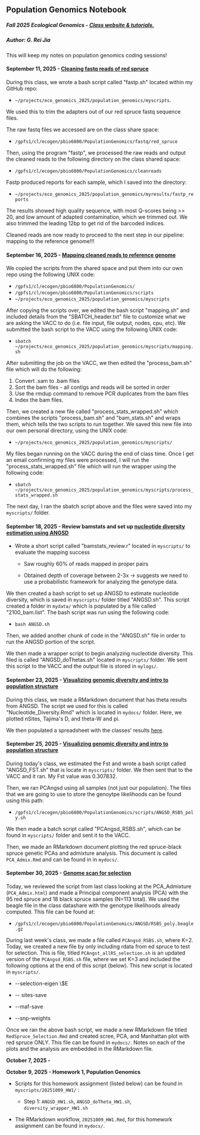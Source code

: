 ## Population Genomics Notebook

##### **Fall 2025 Ecological Genomics - [Class website & tutorials.](https://pespenilab.github.io/Ecological-Genomics/)**

##### **Author: G. Rei Jia**

This will keep my notes on population genomics coding sessions!

#### September 11, 2025 - [Cleaning fastq reads of red spruce](https://pespenilab.github.io/Ecological-Genomics/Fall2025/tutorials/EcoGen2025_PopGenomics2_trimreads.html)

During this class, we wrote a bash script called "fastp.sh" located within my GitHub repo:

-   `~/projects/eco_genomics_2025/population_genomics/myscripts`.

We used this to trim the adapters out of our red spruce fastq sequence files.

The raw fastq files we accessed are on the class share space:

-   `/gpfs1/cl/ecogen/pbio6800/PopulationGenomics/fastq/red_spruce`

Then, using the program "fastp", we processed the raw reads and output the cleaned reads to the following directory on the class shared space:

-   `/gpfs1/cl/ecogen/pbio6800/PopulationGenomics/cleanreads`

Fastp produced reports for each sample, which I saved into the directory:

-   `~/projects/eco_genomics_2025/population_genomics/myresults/fastp_reports`

The results showed high quality sequence, with most Q-scores being \>\> 20, and low amount of adapted contamination, which we trimmed out. We also trimmed the leading 12bp to get rid of the barcoded indices.

Cleaned reads are now ready to proceed to the next step in our pipeline: mapping to the reference genome!!!

#### September 16, 2025 - [Mapping cleaned reads to reference genome](https://pespenilab.github.io/Ecological-Genomics/Fall2025/tutorials/EcoGen2025_PopGenomics3_mapping.html)

We copied the scripts from the shared space and put them into our own repo using the following UNIX code:

-   `/gpfs1/cl/ecogen/pbio6800/PopulationGenomics/`
-   `/gpfs1/cl/ecogen/pbio6800/PopulationGenomics/scripts`
-   `~/projects/eco_genomics_2025/population_genomics/myscripts`

After copying the scripts over, we edited the bash script "mapping.sh" and included details from the "SBATCH_header.txt" file to customize what we are asking the VACC to do (i.e. file input, file output, nodes, cpu, etc). We submitted the bash script to the VACC using the following UNIX code:

-   `sbatch ~/projects/eco_genomics_2025/population_genomics/myscripts/mapping.sh`

After submitting the job on the VACC, we then edited the "process_bam.sh" file which will do the following:

1.  Convert .sam to .bam files
2.  Sort the bam files - all contigs and reads will be sorted in order
3.  Use the rmdup command to remove PCR duplicates from the bam files
4.  Index the bam files.

Then, we created a new file called "process_stats_wrapped.sh" which combines the scripts "process_bam.sh" and "bam_stats.sh" and wraps them, which tells the two scripts to run together. We saved this new file into our own personal directory, using the UNIX code:

-   `~/projects/eco_genomics_2025/population_genomics/myscripts/`

My files began running on the VACC during the end of class time. Once I get an email confirming my files were processed, I will run the "process_stats_wrapped.sh" file which will run the wrapper using the following code:

-   `sbatch ~/projects/eco_genomics_2025/population_genomics/myscripts/process_stats_wrapped.sh`

The next day, I ran the sbatch script above and the files were saved into my `myscripts/` folder.

#### September 18, 2025 - Review bamstats and set up [nucleotide diversity estimation using ANGSD](https://pespenilab.github.io/Ecological-Genomics/Fall2025/tutorials/EcoGen2025_PopGenomics4_Diversity.html)

-   Wrote a short script called "bamstats_review.r" located in `myscripts/` to evaluate the mapping success

    -   Saw roughly 60% of reads mapped in proper pairs

    -   Obtained depth of coverage between 2-3x -\> suggests we need to use a probabilistic framework for analyzing the genotype data.

We then created a bash script to set up ANGSD to estimate nucleotide diversity, which is saved in `myscripts/` folder titled "ANGSD.sh". This script created a folder in `mydata/` which is populated by a file called "2100_bam.list". The bash script was run using the following code:

-   `bash ANGSD.sh`

Then, we added another chunk of code in the "ANGSD.sh" file in order to run the ANGSD portion of the script.

We then made a wrapper script to begin analyzing nucleotide diversity. This filed is called "ANGSD_doThetas.sh" located in `myscripts/` folder. We sent this script to the VACC and the output file is stored in `mylogs/`.

#### September 23, 2025 - [Visualizing genomic diversity and intro to population structure](https://pespenilab.github.io/Ecological-Genomics/Fall2025/tutorials/EcoGen2025_PopGenomics5_PopStructure.html)

During this class, we made a RMarkdown document that has theta results from ANGSD. The script we used for this is called "Nucleotide_Diversity.Rmd" which is located in `mydocs/` folder. Here, we plotted nSites, Tajima's D, and theta-W and pi.

We then populated a spreadsheet with the classes' results [here](https://docs.google.com/spreadsheets/d/1SLwhW3OgQiX2z1rxH-ske236NYxjDXCvUu0l8XFeS_w/edit?gid=0#gid=0).

#### September 25, 2025 - [Visualizing genomic diversity and intro to population structure](https://pespenilab.github.io/Ecological-Genomics/Fall2025/tutorials/EcoGen2025_PopGenomics5_PopStructure.html)

During today's class, we estimated the Fst and wrote a bash script called "ANGSD_FST.sh" that is locate in `myscripts/` folder. We then sent that to the VACC and it ran. My Fst value was 0.307832.

Then, we ran PCAngsd using all samples (not just our population). The files that we are going to use to store the genoytpe likelihoods can be found using this path:

-   `/gpfs1/cl/ecogen/pbio6800/PopulationGenomics/scripts/ANGSD_RSBS_poly.sh`

We then made a batch script called "PCAngsd_RSBS.sh", which can be found in `myscripts/` folder and sent it to the VACC.

Then, we made an RMarkdown document plotting the red spruce-black spruce genetic PCAs and admixture analysis. This document is called `PCA_Admix.Rmd` and can be found in in `mydocs/`.

#### September 30, 2025 - [Genome scan for selection](https://pespenilab.github.io/Ecological-Genomics/Fall2025/tutorials/EcoGen2025_PopGenomics6_Selection.html)

Today, we reviewed the script from last class looking at the PCA_Admixture (`PCA_Admix.html`) and made a Principal component analysis (PCA) with the 95 red spruce and 18 black spruce samples (N=113 total). We used the beagle file in the class datashare with the genotype likelihoods already computed. This file can be found at:

-   `/gpfs1/cl/ecogen/pbio6800/PopulationGenomics/ANGSD/RSBS_poly.beagle.gz`

During last week's class, we made a file called `PCAngsd_RSBS.sh`, where K=2. Today, we created a new file by only including rdata from ed spruce to test for selection. This is file, titled `PCAngst_allRS_selection.sh` is an updated version of the `PCAngsd_RSBS.sh` file, where we set K=3 and included the following options at the end of this script (below). This new script is located in `myscripts/`.

-   --selection-eigen \\\$E

-   -- sites-save

-   --maf-save

-   --snp-weights

Once we ran the above bash script, we made a new RMarkdown file titled `RedSpruce_Selection.Rmd` and created scree, PCA, and Manhattan plot with red spruce ONLY. This file can be found in `mydocs/`. Notes on each of the plots and the analysis are embedded in the RMarkdown file.

**October 7, 2025 -**

**October 9, 2025 - Homework 1, Population Genomics**

-   Scripts for this homework assignment (listed below) can be found in `myscripts/20251009_HW1/` :

    -   Step 1: `ANGSD_HW1.sh`, `ANGSD_doTheta_HW1.sh`, `diversity_wrapper_HW1.sh`

-   The RMarkdown workflow, `20251009_HW1.Rmd`, for this homework assignment can be found in `mydocs/`.
